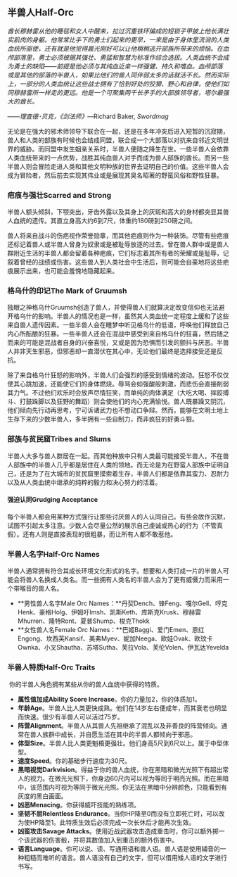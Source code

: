## 半兽人Half-Orc

​     *酋长穆赫雷从他的睡毯和女人中醒来，拉过沉重铁环编成的短锁子甲披上他长满壮实肌肉的身躯。他常常比手下的勇士们起来的更早，一来是由于身体里流淌的人类血统所驱使，还有就是他觉得晨光刚好可以让他稍稍逃开部族所带来的烦恼。在血颅部落里，勇士必须根据其强壮、勇猛和智慧为标准作综合选拔。人类血统不会成为勇士的缺陷——前提是他必须与其纯血近亲一样强健、持久和嗜血。血颅部落或是其他的部落的半兽人，如果比他们的兽人同伴弱太多的话就活不长。然而实际上，一部分的人类血统让这些战士拥有了恰到好处的狡猾、野心和自律，使他们如同穆赫雷所一样走的更远。他是一个可聚集两千长矛手的大部族领导者，塔尔最强大的酋长。*

*——*理查德･贝克*，《剑法师》*—Richard Baker, *Swordmag*

​     无论是在强大的邪术师领导下联合在一起，还是在多年冲突后进入短暂的沉寂期，兽人和人类的部族有时候也会结成同盟，联合成一个大部落以对抗来自邻近文明世界的威胁。而同盟中发生姻亲关系时，半兽人便随之降生在世。一些半兽人会依靠人类血统带来的一点优势，战胜其纯血兽人对手而成为兽人部族的酋长。而另一些半兽人则会冒险走进人类和其他文明种族的世界去证明自己的价值。这些半兽人会成为冒险者，然后前去实现其伟业或是展现其臭名昭著的野蛮风俗和野性狂暴。

 

### 疤痕与强壮Scarred and Strong

​     半兽人额头倾斜，下颚突出，牙齿外露以及其身上的灰斑和高大的身材都突显其兽人血统的遗传。其直立身高大约6到7尺，体重约180磅到250磅之间。

​     兽人将来自战斗的伤疤视作荣誉勋章，而其他疤痕则作为一种装饰。尽管有些疤痕还标记着兽人或半兽人曾身为奴隶或是被耻辱放逐的过去。曾在兽人群中或是兽人群附近生活的半兽人都会留着各种疤痕，它们标志着其所有者的荣耀或是耻辱，记叙着曾经的战绩或伤害。这些兽人到人类社会中生活后，则可能会自豪地将这些疤痕展示出来，也可能会羞愧地隐藏起来。



### 格乌什的印记The Mark of Gruumsh

​     独眼之神格乌什Gruumsh创造了兽人，并使得兽人们就算决定改变信仰也无法避开格乌什的影响。半兽人的情况也是一样，虽然其人类血统一定程度上缓和了这些来自兽人遗传因素。一些半兽人会在睡梦中听见格乌什的低语，呼唤他们释放自己内心所酝酿的狂暴。一些半兽人还会在混战中感受到来自格乌什的狂喜，然后随之而来的可能是混战者自身的兴奋喜悦，又或是因为恐惧而引发的颤抖与厌恶。半兽人并非天生邪恶，但邪恶却一直潜伏在其心中，无论他们最终是选择接受还是反抗。

​     除了来自格乌什狂怒的影响外，半兽人们会强烈的感受到情绪的波动。狂怒不仅仅使其心跳加速，还能使它们的身体燃烧。辱骂会如强酸般刺激，而悲伤会直接削弱其力气。不过他们欢乐时会放声尽情狂笑，而单纯的肉体满足（大吃大喝、摔跤搏斗、打鼓跺脚以及狂野的舞蹈）则会使他们的内心充满愉悦。兽人既暴躁又阴沉，他们倾向先行动再思考，宁可诉诸武力也不想动口争辩。然而，能够在文明土地上生存下来的少数半兽人，多半拥有一些自制力，而非疯狂的好勇斗狠。



### 部族与贫民窟Tribes and Slums

​     半兽人大多与兽人群居在一起。而其他种族中只有人类最可能接受半兽人，不在兽人部族中的半兽人几乎都是居住在人类的领地。而无论是为在野蛮人部族中证明自己，还是为了在大城市的贫民窟里摸索着生存，半兽人们都是依靠其蛮力、忍耐力以及从人类血统中继承的纯粹的毅力和决心努力的活着。



#### 强迫认同Grudging Acceptance

​    每个半兽人都会用某种方式强行让那些讨厌兽人的人认同自己。有些会故作沉默，试图不引起太多注意。少数人会尽量公然的展示自己虔诚或热心的行为（不管真假）。还有人则是直接表现的很粗暴，而让所有人都不敢惹他。

 

### 半兽人名字Half-Orc Names

​     半兽人通常拥有符合其成长环境文化形式的名字。想要和人类打成一片的半兽人可能会将兽人名换成人类名。而一些拥有人类名的半兽人会为了更有威慑力而采用一个带喉音的兽人名。

- **男性兽人名字Male Orc Names：**丹契Dench、锋Feng、嘎尔Gell、哼克Henk、豪格Holg、伊姆吁Imsh、凯斯Keth、库斯克Krusk、穆赫雷Mhurren、隆特Ront、夏普Shump、梭克Thokk
- **女性兽人名Female Orc Names：**巴姬Baggi、爱门Emen、恩红Engong、坎西芙Kansif、美弗Myev、妮加Neega、欧娃Ovak、欧玟卡Ownka、小叉Shautha、苏塔Sutha、芙拉Vola、芙伦Volen、伊瓦达Yevelda



### 半兽人特质Half-Orc Traits

​     你的半兽人角色拥有某些从你的兽人血统中获得的特质。

- **属性值加成Ability Score Increase**。你的力量加2，你的体质加1。
- **年龄Age**。半兽人比人类更快成熟。他们在14岁左右便成年，而其衰老也明显而快速。很少有半兽人可以活过75岁。
- **阵营Alignment**。半兽人从其兽人先祖继承了混乱以及非善良的阵营倾向。通常在兽人族群中成长，并自愿生活在其中的半兽人都倾向于邪恶。
- **体型Size**。半兽人比人类更魁梧更强壮。他们身高5尺到6尺以上。属于中型体型。
- **速度Speed**。你的基础步行速度为30尺。
- **黑暗视觉Darkvision**。得益于你的兽人血统，你在黑暗和微光光照下有超出常人的视力。在微光光照下，你身边60尺内可以视为等同于明亮光照。而在黑暗中，该范围内可视为等同于微光光照。你无法在黑暗中分辨颜色，只能看到有灰度的黑白画面。
- **凶恶Menacing**。你获得威吓技能的熟练项。
- **坚韧不屈Relentless Endurance**。当你HP降至0而没有立即死亡时，可以改为使HP降至1。此特质生效后必须完成一次长休后才能再次生效。
- **凶蛮攻击Savage Attacks**。使用近战武器攻击造成重击时，你可以额外掷一个该武器的伤害骰，并将其数值加入到重击的额外伤害中。
- **语言Language**。你可以说、读、写通用语和兽人语。兽人语是使用辅音的一种粗糙而难听的语言。兽人语没有自己的文字，但可以借用矮人语的文字进行书写。